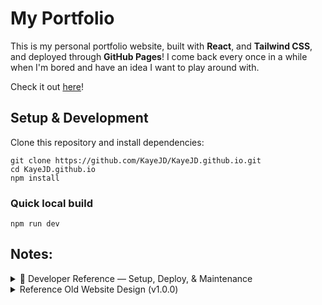 # My Portfolio

This is my personal portfolio website, built with **React**, and **Tailwind CSS**, and deployed through **GitHub Pages**! I come back every once in a while when I'm bored and have an idea I want to play around with. 

Check it out [here](https://kayejd.github.io/)!

## Setup & Development

Clone this repository and install dependencies:

```
git clone https://github.com/KayeJD/KayeJD.github.io.git
cd KayeJD.github.io
npm install
```
 
### Quick local build
```
npm run dev
```


## Notes:

<details> <summary>🧭 Developer Reference — Setup, Deploy, & Maintenance</summary>
A quick reference guide for rebuilding, redeploying, or fixing issues with the KayeJD Portfolio project because life is simpler when I keep notes to just copy and paste from :)

1. Run these commands from the project’s root directory.
2. Currently builds the project in SPA mode and pushes the output to the gh-pages branch.
3. If the GitHub Pages site fails to load or shows outdated content, try the cleanup section, then redeploy.

## Environment Setup
### Install NVM (Node Version Manager) and Node.js v22, then update npm. Ensures consistent build/deploy versions across environments.
```
curl -o- https://raw.githubusercontent.com/nvm-sh/nvm/v0.40.3/install.sh | bash
source ~/.nvm/nvm.sh
nvm install 22
npm i -g npm@11.6.
```

## Repository & Deployment
### Verify remote configuration and deploy the site to GitHub Pages.
```
git remote set-url origin git@github.com:KayeJD/KayeJD-portfolio.git
npm run deploy
```

## Cleanup & Rebuild (if deployment or builds fail)
### Removes stale branches, cached builds, and reinstalls dependencies cleanly.
```
git fetch --prune
git branch -D gh-pages 2>/dev/null || echo "No local gh-pages branch to delete"
rm -rf build dist .cache node_modules/.cache
npm install
```

</details>

<details> <summary>Reference Old Website Design (v1.0.0)</summary>

![oldwebsite](https://github.com/user-attachments/assets/53868b30-2be1-464f-9641-1b4948fe0bd2)



</details>
